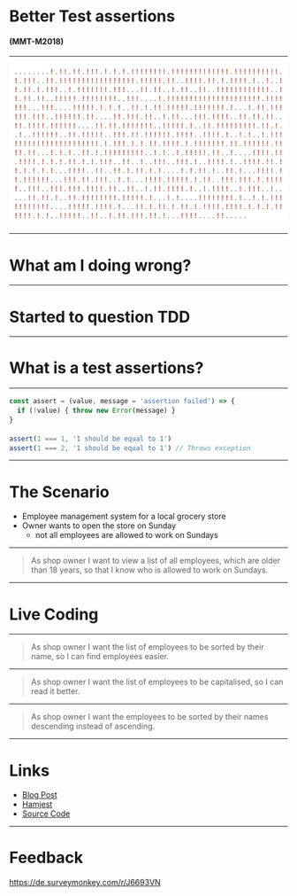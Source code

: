 # Better Test assertions
#### (MMT-M2018)

---

![failing tests](assets/failing_tests.png)

----
# What am I doing wrong? <!-- .element: class="color--white" -->
<!-- .slide: data-background="./assets/angry.gif" -->

----
# Started to question TDD <!-- .element: class="color--white" -->
<!-- .slide: data-background="./assets/questioning_myself.gif" -->

---
# What is a test assertions?

----

```js
const assert = (value, message = 'assertion failed') => {
  if (!value) { throw new Error(message) }
}

assert(1 === 1, '1 should be equal to 1')
assert(1 === 2, '1 should be equal to 1') // Throws exception
```

---

# The Scenario

- Employee management system for a local grocery store
- Owner wants to open the store on Sunday
  - not all employees are allowed to work on Sundays

----

> As shop owner I want to view a list of all employees, which are older than 18 years, so that I know who is allowed to work on Sundays.

----

# Live Coding <!-- .element: class="color--white" -->
<!-- .slide: data-background="./assets/supermarket.gif" -->

----

> As shop owner I want the list of employees to be sorted by their name, so I can find employees easier.

----

> As shop owner I want the list of employees to be capitalised, so I can read it better.

----

> As shop owner I want the employees to be sorted by their names descending instead of ascending.

---

# Links
- [Blog Post](https://dev.to/webpapaya/writing-better-test-assertions-lml)
- [Hamjest](https://github.com/rluba/hamjest/wiki/Matcher-documentation)
- [Source Code](https://github.com/webpapaya/better-test-assertions)

---
# Feedback

https://de.surveymonkey.com/r/J6693VN
